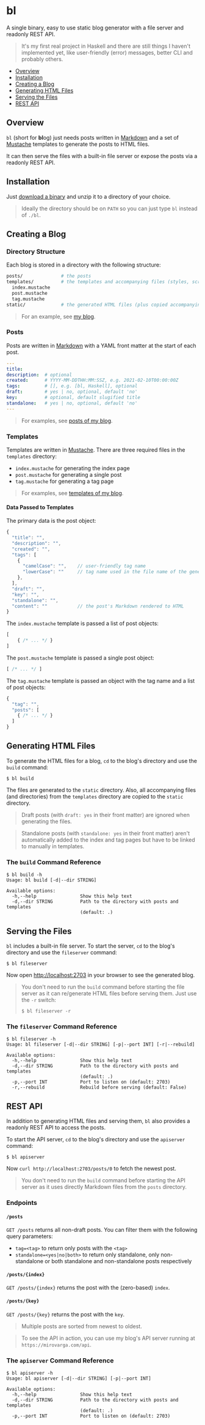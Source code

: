 # bl

A single binary, easy to use static blog generator with a file server and
readonly REST API.

> It's my first real project in Haskell and there are still things I haven't
  implemented yet, like user-friendly (error) messages, better CLI and probably
  others.

- [Overview](#overview)
- [Installation](#installation)
- [Creating a Blog](#creating-a-blog)
- [Generating HTML Files](#generating-html-files)
- [Serving the Files](#serving-the-files)
- [REST API](#rest-api)

## Overview

`bl` (short for **bl**og) just needs posts written in
[Markdown](https://www.markdownguide.org/) and a set of
[Mustache](https://mustache.github.io/) templates to generate the posts to HTML
files.

It can then serve the files with a built-in file server or expose the posts via
a readonly REST API.

## Installation

Just [download a binary](https://github.com/mirovarga/bl/releases) and unzip it
to a directory of your choice.

> Ideally the directory should be on `PATH` so you can just type `bl` instead of
  `./bl`.

## Creating a Blog

### Directory Structure

Each blog is stored in a directory with the following structure:

```bash
posts/              # the posts
templates/          # the templates and accompanying files (styles, scripts, images, etc.)
  index.mustache
  post.mustache
  tag.mustache
static/             # the generated HTML files (plus copied accompanying files)
```

> For an example, see
  [my blog](https://github.com/mirovarga/mirovarga.com).

### Posts

Posts are written in [Markdown](https://www.markdownguide.org/) with a YAML
front matter at the start of each post.

```yaml
---
title:
description:  # optional
created:      # YYYY-MM-DDTHH:MM:SSZ, e.g. 2021-02-10T00:00:00Z
tags:         # [], e.g. [bl, Haskell], optional
draft:        # yes | no, optional, default 'no'
key:          # optional, default slugified title
standalone:   # yes | no, optional, default 'no'
---
```

> For examples, see
  [posts of my blog](https://github.com/mirovarga/mirovarga.com/tree/master/posts).

### Templates

Templates are written in [Mustache](https://mustache.github.io/). There are
three required files in the `templates` directory:

- `index.mustache` for generating the index page
- `post.mustache` for generating a single post
- `tag.mustache` for generating a tag page

> For examples, see
  [templates of my blog](https://github.com/mirovarga/mirovarga.com/tree/master/templates).

#### Data Passed to Templates

The primary data is the post object:

```javascript
{
  "title": "",
  "description": "",
  "created": "",
  "tags": [
    {
      "camelCase": "",    // user-friendly tag name
      "lowerCase": ""     // tag name used in the file name of the generated page 
    },
  ],
  "draft": "",
  "key": "",
  "standalone": "",
  "content": ""           // the post's Markdown rendered to HTML   
}
```

The `index.mustache` template is passed a list of post objects:

```javascript
[
    { /* ... */ }
]
```

The `post.mustache` template is passed a single post object:

```javascript
[ /* ... */ ]
```

The `tag.mustache` template is passed an object with the tag name and a list of
post objects:

```javascript
{
  "tag": "",
  "posts": [
    { /* ... */ }
  ]
}
```

## Generating HTML Files

To generate the HTML files for a blog, `cd` to the blog's directory and use the
`build` command:

```
$ bl build
```

The files are generated to the `static` directory. Also, all accompanying files
(and directories) from the `templates` directory are copied to the `static`
directory.

> Draft posts (with `draft: yes` in their front matter) are ignored when
  generating the files.

> Standalone posts (with `standalone: yes` in their front matter) aren't
  automatically added to the index and tag pages but have to be linked to
  manually in templates. 

### The `build` Command Reference

```
$ bl build -h
Usage: bl build [-d|--dir STRING]

Available options:
  -h,--help                Show this help text
  -d,--dir STRING          Path to the directory with posts and templates
                           (default: .)
```

## Serving the Files

`bl` includes a built-in file server. To start the server, `cd` to the blog's
directory and use the `fileserver` command:

```
$ bl fileserver
```

Now open [http://localhost:2703](http://localhost:2703) in your browser to see
the generated blog.

> You don't need to run the `build` command before starting the file server as
> it can re/generate HTML files before serving them. Just use the `-r` switch:
>  
>  ```
>  $ bl fileserver -r
>  ```

### The `fileserver` Command Reference

```
$ bl fileserver -h
Usage: bl fileserver [-d|--dir STRING] [-p|--port INT] [-r|--rebuild]

Available options:
  -h,--help                Show this help text
  -d,--dir STRING          Path to the directory with posts and templates
                           (default: .)
  -p,--port INT            Port to listen on (default: 2703)
  -r,--rebuild             Rebuild before serving (default: False)
```

## REST API

In addition to generating HTML files and serving them, `bl` also provides a 
readonly REST API to access the posts.

To start the API server, `cd` to the blog's directory and use the `apiserver`
command:

```
$ bl apiserver
```

Now `curl http://localhost:2703/posts/0` to fetch the newest post.

> You don't need to run the `build` command before starting the API server as it
  uses directly Markdown files from the `posts` directory.

### Endpoints

#### `/posts`

`GET /posts` returns all non-draft posts. You can filter them with the following
query parameters:  

- `tag=<tag>` to return only posts with the `<tag>`
- `standalone=<yes|no|both>` to return only standalone, only non-standalone or
  both standalone and non-standalone posts respectively

#### `/posts/{index}`

`GET /posts/{index}` returns the post with the (zero-based) `index`.

#### `/posts/{key}`

`GET /posts/{key}` returns the post with the `key`.

> Multiple posts are sorted from newest to oldest.

> To see the API in action, you can use my blog's API server running at
  `https://mirovarga.com/api`.

### The `apiserver` Command Reference

```
$ bl apiserver -h
Usage: bl apiserver [-d|--dir STRING] [-p|--port INT]

Available options:
  -h,--help                Show this help text
  -d,--dir STRING          Path to the directory with posts and templates
                           (default: .)
  -p,--port INT            Port to listen on (default: 2703)
```
